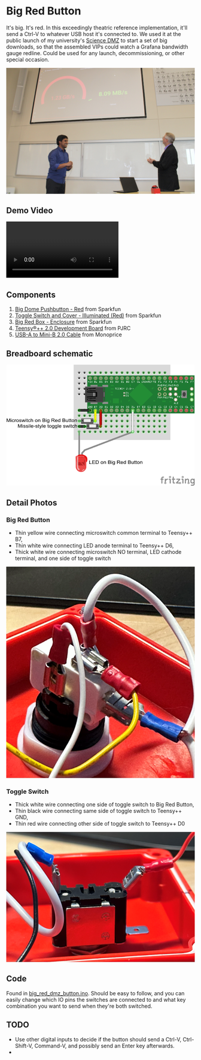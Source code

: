 # Big Red Button

It's big.
It's red.
In this exceedingly theatric reference implementation, it'll send a Ctrl-V to whatever USB host it's connected to.
We used it at the public launch of my university's [Science DMZ](https://fasterdata.es.net/science-dmz/) to start a set of big downloads, so that the assembled VIPs could watch a Grafana bandwidth gauge redline.
Could be used for any launch, decommissioning, or other special occasion.

![Science DMZ Launch Event](images/dmz_launch_event.jpg)

## Demo Video

![Big Red Button Demo Video](movies/big_red_button.mov)

## Components

1. [Big Dome Pushbutton - Red](https://www.sparkfun.com/products/9181) from Sparkfun
2. [Toggle Switch and Cover - Illuminated (Red)](https://www.sparkfun.com/products/11310) from Sparkfun
3. [Big Red Box - Enclosure](https://www.sparkfun.com/products/11366) from Sparkfun
4. [Teensy®++ 2.0 Development Board](https://www.pjrc.com/store/teensypp.html) from PJRC
5. [USB-A to Mini-B 2.0 Cable](https://www.monoprice.com/product?p_id=107) from Monoprice

## Breadboard schematic

![Big red button breadboard schematic](images/big%20red%20dmz%20box_bb.png)

## Detail Photos

### Big Red Button

- Thin yellow wire connecting microswitch common terminal to Teensy++ B7,
- Thin white wire connecting LED anode terminal to Teensy++ D6,
- Thick white wire connecting microswitch NO terminal, LED cathode terminal, and one side of toggle switch

![Big Red Button](images/big_red_button_detail.png)

### Toggle Switch

- Thick white wire connecting one side of toggle switch to Big Red Button,
- Thin black wire connecting same side of toggle switch to Teensy++ GND,
- Thin red wire connecting other side of toggle switch to Teensy++ D0

![toggle Switch](images/toggle_detail.png)

## Code

Found in [big_red_dmz_button.ino](big_red_dmz_button.ino).
Should be easy to follow, and you can easily change which IO pins the switches are connected to and what key combination you want to send when they're both switched.

## TODO

- Use other digital inputs to decide if the button should send a Ctrl-V, Ctrl-Shift-V, Command-V, and possibly send an Enter key afterwards.
- 